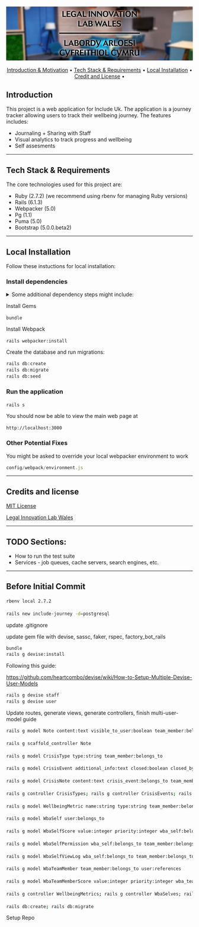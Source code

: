 <p align="center">
  <img src="logo-header-svg.jpg">
</p>

<p align="center">
  <a href="#introduction">Introduction & Motivation</a> •
  <a href="#tech-stack-&-requirements">Tech Stack & Requirements</a> •
  <a href="#local-installation">Local Installation</a> •
    <a href="#credit-and-license">Credit and License</a> •
  <br>
</p>


## Introduction

This project is a web application for Include Uk. The application is a journey tracker allowing
users to track their wellbeing journey. The features includes:
* Journaling + Sharing with Staff
* Visual analytics to track progress and wellbeing
* Self assesments
 

---

## Tech Stack & Requirements

The core technologies used for this project are:

* Ruby (2.7.2) (we recommend using rbenv for managing Ruby versions)
* Rails (6.1.3)
* Webpacker (5.0)
* Pg (1.1)
* Puma (5.0)
* Bootstrap (5.0.0.beta2)

---
## Local Installation
Follow these instuctions for local installation:

### Install dependencies
<details>
<summary>Some additional dependency steps might include:</summary>

#### Postgres

```zsh
sudo apt install postgresql postgresql-contrib`
sudo apt install libpq-dev
```
Setup postgres local db

#### Node

```zsh
sudo apt install nodejs
sudo apt install npm
sudo npm install -g npm@latest
sudo npm install --global yarn
```
</details>

Install Gems

`bundle`

Install Webpack

`rails webpacker:install`

Create the database and run migrations:

```zsh
rails db:create
rails db:migrate
rails db:seed
```

### Run the application

`rails s`

You should now be able to view the main web page at

``http://localhost:3000``

### Other Potential Fixes


You might be asked to override your local webpacker environment to work

```javascript
config/webpack/environment.js
```

---


## Credits and license
[MIT License](https://github.com/Legal-Innovation-Lab-Wales/expertise-directory/blob/add-license-1/LICENSE)

[Legal Innovation Lab Wales](https://legaltech.wales/)

---
## TODO Sections:
* How to run the test suite
* Services - 
job queues, cache servers, search engines, etc.

---

## Before Initial Commit

```zsh
rbenv local 2.7.2

rails new include-journey -d=postgresql
```

update .gitignore

update gem file with devise, sassc, faker, rspec, factory_bot_rails
```zsh
bundle
rails g devise:install
````
Following this guide:

https://github.com/heartcombo/devise/wiki/How-to-Setup-Multiple-Devise-User-Models
 ```zsh
rails g devise staff
rails g devise user
```
Update routes, generate views, generate controllers, finish multi-user-model guide

 ```zsh
 rails g model Note content:text visible_to_user:boolean team_member:belongs_to user:references 

 rails g scaffold_controller Note 

 rails g model CrisisType type:string team_member:belongs_to 

 rails g model CrisisEvent additional_info:text closed:boolean closed_by:integer closed_at:datetime user:belongs_to crisis_type:belongs_to 

 rails g model CrisisNote content:text crisis_event:belongs_to team_member:belongs_to 

 rails g controller CrisisTypes; rails g controller CrisisEvents; rails g controller CrisisNotes; 

 rails g model WellbeingMetric name:string type:string team_member:belongs_to 

 rails g model WbaSelf user:belongs_to 

 rails g model WbaSelfScore value:integer priority:integer wba_self:belongs_to wellbeing_metric:belongs_to 

 rails g model WbaSelfPermission wba_self:belongs_to team_member:belongs_to 

 rails g model WbaSelfViewLog wba_self:belongs_to team_member:belongs_to 

 rails g model WbaTeamMember team_member:belongs_to user:references 

 rails g model WbaTeamMemberScore value:integer priority:integer wba_team_member:belongs_to wellbeing_metric:belongs_to 

 rails g controller WellbeingMetrics; rails g controller WbaSelves; rails g controller WbaSelfScores; rails g controller WbaSelfPermissions; rails g controller WbaSelfViewLogs; rails g controller WbaTeamMembers; rails g controller WbaTeamMemberScores;
 
 rails db:create; rails db:migrate
 ```

Setup Repo

